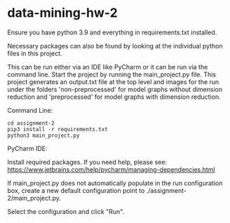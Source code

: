 # data-mining-hw-2

Ensure you have python 3.9 and everything in requirements.txt installed.

Necessary packages can also be found by looking at the individual python files in this project.

This can be run either via an IDE like PyCharm or it can be run via the command line. Start the project by running the main_project.py file. This project generates an output.txt file at the top level and images for the run under the folders 'non-preprocessed' for model graphs without dimension reduction and 'preprocessed' for model graphs with dimension reduction.

Command Line:
```
cd assignment-2
pip3 install -r requirements.txt
python3 main_project.py
```

PyCharm IDE:

Install required packages. If you need help, please see: https://www.jetbrains.com/help/pycharm/managing-dependencies.html

If main_project.py does not automatically populate in the run configuration box, create a new default configuration point to ./assignment-2/main_project.py.

Select the configuration and click "Run".